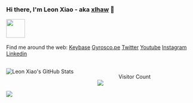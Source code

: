 ### Hi there, I'm Leon Xiao - aka [xlhaw] 👋
<a href="https://sourcerer.io/xlhaw"><img src="https://avatars3.githubusercontent.com/u/28912944?v=4" height="50px" width="50px" alt=""/></a>
<a href="https://sourcerer.io/xlhaw"><img src="https://img.shields.io/badge/Python-9%20commits-orange.svg" alt=""></a>

Find me around the web:
[Keybase](http://keybase.io/xlhaw)
[Gyrosco.pe](https://me.xlhaw.com)
[Twitter](https://twitter.com/xlhaw)
[Youtube](https://youtube.com/xlhaw)
[Instagram](https://instagram.com/xlhaw)
[Linkedin](https://linkedin.com/in/xlhaw)


<br/> 
  <img align="left" alt="Leon Xiao's GitHub Stats" src="https://github-readme-stats.vercel.app/api?username=xlhaw&count_private=true" />
  

<p align="center"> 
  Visitor Count<br>
<img src="https://profile-counter.glitch.me/xlhaw/count.svg" />
</p>

![](https://activity-graph.herokuapp.com/graph?username=xlhaw&theme=react-dark)


[xlhaw]: https://www.xlhaw.com